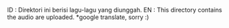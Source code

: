 ID : Direktori ini berisi lagu-lagu yang diunggah.
EN : This directory contains the audio are uploaded. *google translate, sorry :)
